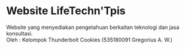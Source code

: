 # Website LifeTechn'Tpis
Website yang menyediakan pengetahuan berkaitan teknologi dan jasa konsultasi. <br>
Oleh : Kelompok Thunderbolt Cookies (535180091 Gregorius A. W.)
